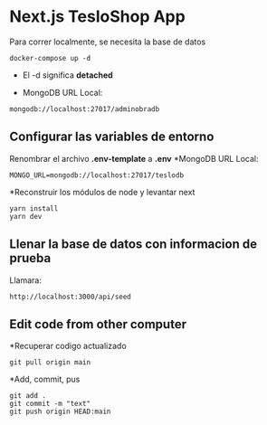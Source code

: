 # Next.js TesloShop App
Para correr localmente, se necesita la base de datos

```
docker-compose up -d
```

* El -d significa __detached__

* MongoDB URL Local:
```
mongodb://localhost:27017/adminobradb
```

## Configurar las variables de entorno
Renombrar el archivo __.env-template__ a __.env__
*MongoDB URL Local:
```
MONGO_URL=mongodb://localhost:27017/teslodb
```

*Reconstruir los módulos de node y levantar next
```
yarn install
yarn dev
```

## Llenar la base de datos con informacion de prueba

Llamara:
```
http://localhost:3000/api/seed
```

## Edit code from other computer

*Recuperar codigo actualizado
```
git pull origin main
```

*Add, commit, pus
```
git add .
git commit -m "text"
git push origin HEAD:main